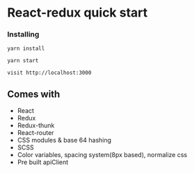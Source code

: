 
# React-redux quick start

### Installing
```
yarn install
```
```
yarn start
```
```
visit http://localhost:3000
```

## Comes with

* React
* Redux
* Redux-thunk
* React-router
* CSS modules & base 64 hashing
* SCSS
* Color variables, spacing system(8px based), normalize css
* Pre built apiClient
